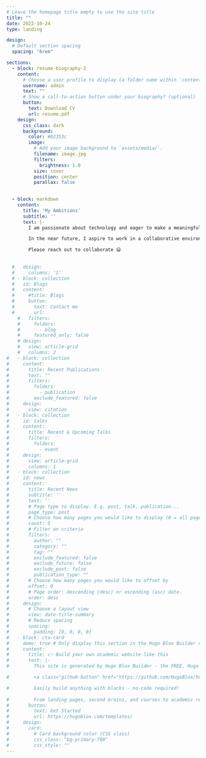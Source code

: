 ```yaml
---
# Leave the homepage title empty to use the site title
title: ""
date: 2022-10-24
type: landing

design:
  # Default section spacing
  spacing: "6rem"

sections:
  - block: resume-biography-3
    content:
      # Choose a user profile to display (a folder name within `content/authors/`)
      username: admin
      text: ""
      # Show a call-to-action button under your biography? (optional)
      button:
        text: Download CV
        url: resume.pdf
    design:
      css_class: dark
      background:
        color: #02353c
        image:
          # Add your image background to `assets/media/`.
          filename: image.jpg
          filters:
            brightness: 1.0
          size: cover
          position: center
          parallax: false  
    

  - block: markdown
    content:
      title: 'My Ambitions'
      subtitle: ''
      text: |-
        I am passionate about technology and eager to make a meaningful impact in the fields of web development and software engineering. My primary goal is to develop innovative solutions that address real-world problems and improve lives. I aim to expand my skills in areas like full-stack development, artificial intelligence, and machine learning, with a focus on creating efficient and scalable systems.

        In the near future, I aspire to work in a collaborative environment where I can continue to learn from experienced professionals and apply my knowledge to impactful projects. I believe that continuous learning and hands-on experience are key to personal and professional growth, and I am excited to explore opportunities that allow me to contribute to the rapidly advancing tech industry.

        Please reach out to collaborate 😃
  
        
  #   design:
  #     columns: '1'
  # - block: collection
  #   id: Blogs
  #   content:
  #     #title: Blogs
  #     button:
  #       text: Contact me
  #       url: 
    #   filters:
    #     folders:
    #       - blog
    #     featured_only: false
    # design:
    #   view: article-grid
    #   columns: 2
#   - block: collection
#     content:
#       title: Recent Publications
#       text: ""
#       filters:
#         folders:
#           - publication
#         exclude_featured: false
#     design:
#       view: citation
#   - block: collection
#     id: talks
#     content:
#       title: Recent & Upcoming Talks
#       filters:
#         folders:
#           - event
#     design:
#       view: article-grid
#       columns: 1
#   - block: collection
#     id: news
#     content:
#       title: Recent News
#       subtitle: ''
#       text: ''
#       # Page type to display. E.g. post, talk, publication...
#       page_type: post
#       # Choose how many pages you would like to display (0 = all pages)
#       count: 5
#       # Filter on criteria
#       filters:
#         author: ""
#         category: ""
#         tag: ""
#         exclude_featured: false
#         exclude_future: false
#         exclude_past: false
#         publication_type: ""
#       # Choose how many pages you would like to offset by
#       offset: 0
#       # Page order: descending (desc) or ascending (asc) date.
#       order: desc
#     design:
#       # Choose a layout view
#       view: date-title-summary
#       # Reduce spacing
#       spacing:
#         padding: [0, 0, 0, 0]
#   - block: cta-card
#     demo: true # Only display this section in the Hugo Blox Builder demo site
#     content:
#       title: 👉 Build your own academic website like this
#       text: |-
#         This site is generated by Hugo Blox Builder - the FREE, Hugo-based open source website builder trusted by 250,000+ academics like you.

#         <a class="github-button" href="https://github.com/HugoBlox/hugo-blox-builder" data-color-scheme="no-preference: light; light: light; dark: dark;" data-icon="octicon-star" data-size="large" data-show-count="true" aria-label="Star HugoBlox/hugo-blox-builder on GitHub">Star</a>

#         Easily build anything with blocks - no-code required!
        
#         From landing pages, second brains, and courses to academic resumés, conferences, and tech blogs.
#       button:
#         text: Get Started
#         url: https://hugoblox.com/templates/
#     design:
#       card:
#         # Card background color (CSS class)
#         css_class: "bg-primary-700"
#         css_style: ""
---
```

